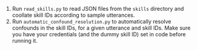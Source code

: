 1. Run `read_skills.py` to read JSON files from the `skills` directory and coollate skill IDs according to sample utterances.
2. Run `automatic_confound_resolution.py` to automatically resolve confounds in the skill IDs, for a given utterance and skill IDs. Make sure you have your credentials (and the dummy skill ID) set in code before running it.
